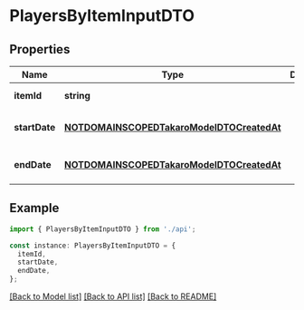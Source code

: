 # PlayersByItemInputDTO

## Properties

| Name          | Type                                                                                    | Description | Notes                             |
| ------------- | --------------------------------------------------------------------------------------- | ----------- | --------------------------------- |
| **itemId**    | **string**                                                                              |             | [default to undefined]            |
| **startDate** | [**NOTDOMAINSCOPEDTakaroModelDTOCreatedAt**](NOTDOMAINSCOPEDTakaroModelDTOCreatedAt.md) |             | [optional] [default to undefined] |
| **endDate**   | [**NOTDOMAINSCOPEDTakaroModelDTOCreatedAt**](NOTDOMAINSCOPEDTakaroModelDTOCreatedAt.md) |             | [optional] [default to undefined] |

## Example

```typescript
import { PlayersByItemInputDTO } from './api';

const instance: PlayersByItemInputDTO = {
  itemId,
  startDate,
  endDate,
};
```

[[Back to Model list]](../README.md#documentation-for-models) [[Back to API list]](../README.md#documentation-for-api-endpoints) [[Back to README]](../README.md)
